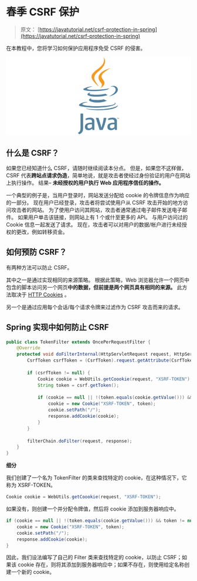 # 春季 CSRF 保护

> 原文： [https://javatutorial.net/csrf-protection-in-spring](https://javatutorial.net/csrf-protection-in-spring)

在本教程中，您将学习如何保护应用程序免受 CSRF 的侵害。

![java-featured-image](img/e0db051dedc1179e7424b6d998a6a772.jpg)

## 什么是 CSRF？

如果您已经知道什么 CSRF，请随时继续阅读本分点。 但是，如果您不这样做，CSRF 代表**跨站点请求伪造**，简单地说，就是攻击者使经过身份验证的用户在网站上执行操作。 结果– **未经授权的用户执行 Web 应用程序信任的操作。**

一个典型的例子是，当用户登录时，网站发送分配给 cookie 的令牌信息作为响应的一部分。 现在用户已经登录，攻击者将尝试使用户从 CSRF 攻击开始的地方访问攻击者的网站。 为了使用户访问其网站，攻击者通常通过电子邮件发送电子邮件。 如果用户单击该链接，则网站上有 1 个或什至更多的 API。 与用户访问过的 Cookie 信息一起发送了请求。 现在，攻击者可以对用户的数据/帐户进行未经授权的更改，例如转移资金。

## 如何预防 CSRF？

有两种方法可以防止 CSRF。

其中之一是通过实现相同的来源策略。 根据此策略，Web 浏览器允许一个网页中包含的脚本访问另一个网页**中的数据，但前提是两个网页具有相同的来源。** 此方法取决于 [HTTP Cookies](https://en.wikipedia.org/wiki/HTTP_cookie) 。

另一个是通过应用每个会话/每个请求令牌来过滤作为 CSRF 攻击而来的请求。

## Spring 实现中如何防止 CSRF

```java
public class TokenFilter extends OncePerRequestFilter {
	@Override
	protected void doFilterInternal(HttpServletRequest request, HttpServletResponse response, FilterChain filterChain) throws ServletException, IOException {
		CsrfToken csrfToken = (CsrfToken).request.getAttribute(CsrfToken.class.getName());

		if (csrfToken != null) {
			Cookie cookie = WebUtils.getCoookie(request, "XSRF-TOKEN");
			String token = csrf.getToken();

			if (cookie == null || !(token.equals(cookie.getValue())) && token != null) {
				cookie = new Cookie("XSRF-TOKEN", token);
				cookie.setPath("/");
				response.addCookie(cookie);
			}
		}

		filterChain.doFilter(request, response);
	}
}
```

**细分**

我们创建了一个名为 TokenFilter 的类来查找特定的 cookie，在这种情况下，它称为 XSRF-TOKEN。

```java
Cookie cookie = WebUtils.getCoookie(request, "XSRF-TOKEN");
```

如果没有，则创建一个并分配令牌值，然后将 cookie 添加到服务器响应中。

```java
if (cookie == null || !(token.equals(cookie.getValue())) && token != null) {
	cookie = new Cookie("XSRF-TOKEN", token);
	cookie.setPath("/");
	response.addCookie(cookie);
}
```

因此，我们设法编写了自己的 Filter 类来查找特定的 cookie，以防止 CSRF；如果该 cookie 存在，则将其添加到服务器响应中；如果不存在，则使用给定名称创建一个新的 cookie。